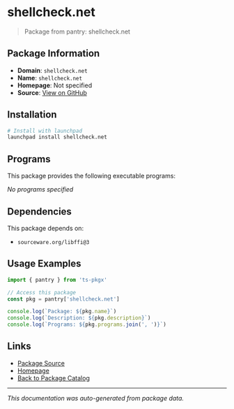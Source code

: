 # shellcheck.net

> Package from pantry: shellcheck.net

## Package Information

- **Domain**: `shellcheck.net`
- **Name**: `shellcheck.net`
- **Homepage**: Not specified
- **Source**: [View on GitHub](https://github.com/pkgxdev/pantry/tree/main/projects/shellcheck.net/package.yml)

## Installation

```bash
# Install with launchpad
launchpad install shellcheck.net
```

## Programs

This package provides the following executable programs:

*No programs specified*

## Dependencies

This package depends on:

- `sourceware.org/libffi@3`

## Usage Examples

```typescript
import { pantry } from 'ts-pkgx'

// Access this package
const pkg = pantry['shellcheck.net']

console.log(`Package: ${pkg.name}`)
console.log(`Description: ${pkg.description}`)
console.log(`Programs: ${pkg.programs.join(', ')}`)
```

## Links

- [Package Source](https://github.com/pkgxdev/pantry/tree/main/projects/shellcheck.net/package.yml)
- [Homepage](#)
- [Back to Package Catalog](../../package-catalog.md)

---

*This documentation was auto-generated from package data.*
